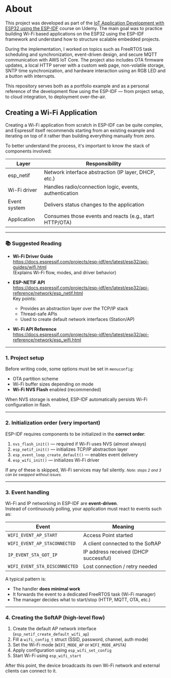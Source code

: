 # About
This project was developed as part of the [IoT Application Development with ESP32 using the ESP-IDF](https://www.udemy.com/course/iot-application-development-with-the-esp32-using-the-esp-idf/) course on Udemy. The main goal was to practice building Wi-Fi based applications on the ESP32 using the ESP-IDF framework and understand how to structure scalable embedded projects.

During the implementation, I worked on topics such as FreeRTOS task scheduling and synchronization, event-driven design, and secure MQTT communication with AWS IoT Core. The project also includes OTA firmware updates, a local HTTP server with a custom web page, non-volatile storage, SNTP time synchronization, and hardware interaction using an RGB LED and a button with interrupts.

This repository serves both as a portfolio example and as a personal reference of the development flow using the ESP-IDF — from project setup, to cloud integration, to deployment over-the-air.




## Creating a Wi-Fi Application

Creating a Wi-Fi application from scratch in ESP-IDF can be quite complex, and Espressif itself recommends starting from an existing example and iterating on top of it rather than building everything manually from zero.

To better understand the process, it's important to know the stack of components involved:

| Layer         | Responsibility                                             |
|--------------|-------------------------------------------------------------|
| esp_netif     | Network interface abstraction (IP layer, DHCP, etc.)        |
| Wi-Fi driver  | Handles radio/connection logic, events, authentication     |
| Event system  | Delivers status changes to the application                 |
| Application   | Consumes those events and reacts (e.g., start HTTP/OTA)    |

---

### 📚 Suggested Reading

- **Wi-Fi Driver Guide**  
  https://docs.espressif.com/projects/esp-idf/en/latest/esp32/api-guides/wifi.html  
  (Explains Wi-Fi flow, modes, and driver behavior)

- **ESP-NETIF API**  
  https://docs.espressif.com/projects/esp-idf/en/latest/esp32/api-reference/network/esp_netif.html  
  Key points:
  - Provides an abstraction layer over the TCP/IP stack  
  - Thread-safe APIs  
  - Used to create default network interfaces (Station/AP)

- **Wi-Fi API Reference**  
  https://docs.espressif.com/projects/esp-idf/en/latest/esp32/api-reference/network/esp_wifi.html

---
###  1. Project setup
Before writing code, some options must be set in `menuconfig`:

- OTA partition scheme
- Wi-Fi buffer sizes depending on mode
- **Wi-Fi NVS Flash** enabled (recommended)

When NVS storage is enabled, ESP-IDF automatically persists Wi-Fi configuration in flash.

---

### 2. Initialization order (very important)

ESP-IDF requires components to be initialized in the **correct order**:

1. `nvs_flash_init()` — required if Wi-Fi uses NVS (almost always)
2. `esp_netif_init()` — initializes TCP/IP abstraction layer
3. `esp_event_loop_create_default()` — enables event delivery
4. `esp_wifi_init()` — initializes Wi-Fi driver

If any of these is skipped, Wi-Fi services may fail silently.
 <small>*Note: steps 2 and 3 can be swapped without issues.*</small>

---

### 3. Event handling

Wi-Fi and IP networking in ESP-IDF are **event-driven**.  
Instead of continuously polling, your application must react to events such as:

| Event                                  | Meaning |
|---------------------------------------|---------|
| `WIFI_EVENT_AP_START`                 | Access Point started |
| `WIFI_EVENT_AP_STACONNECTED`           | A client connected to the SoftAP |
| `IP_EVENT_STA_GOT_IP`                  | IP address received (DHCP successful) |
| `WIFI_EVENT_STA_DISCONNECTED`          | Lost connection / retry needed |

A typical pattern is:
- The handler **does minimal work**
- It forwards the event to a dedicated FreeRTOS task (Wi-Fi manager)
- The manager decides what to start/stop (HTTP, MQTT, OTA, etc.)

---

### 4. Creating the SoftAP (high-level flow)

1. Create the default AP network interface (`esp_netif_create_default_wifi_ap`)
2. Fill a `wifi_config_t` struct (SSID, password, channel, auth mode)
3. Set the Wi-Fi mode (`WIFI_MODE_AP` or `WIFI_MODE_APSTA`)
4. Apply configuration using `esp_wifi_set_config`
5. Start Wi-Fi using `esp_wifi_start`

After this point, the device broadcasts its own Wi-Fi network and external clients can connect to it.
